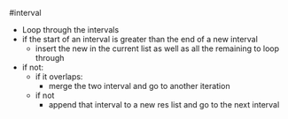#interval

- Loop through the intervals
- if the start of an interval is greater than the end of a new interval
    - insert the new in the current list as well as all the remaining to loop through
- if not:
    - if it overlaps:
        - merge the two interval and go to another iteration
    - if not
        - append that interval to a new res list  and go to the next interval